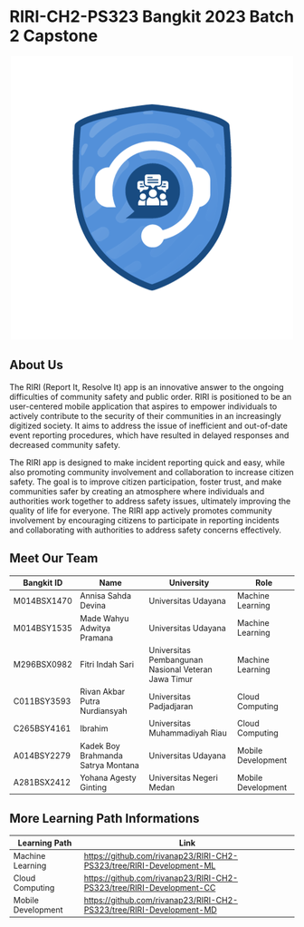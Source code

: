# RIRI-CH2-PS323 Bangkit 2023 Batch 2 Capstone
<p align="center">
  <img src="https://github.com/rivanap23/RIRI-CH2-PS323/blob/main/RIRI.png" alt="RIRI Image">
</p>

## About Us
The RIRI (Report It, Resolve It) app is an innovative answer to the ongoing difficulties of community safety and public order. RIRI is positioned to be an user-centered mobile application that aspires to empower individuals to actively contribute to the security of their communities in an increasingly digitized society. It aims to address the issue of inefficient and out-of-date event reporting procedures, which have resulted in delayed responses and decreased community safety.

The RIRI app is designed to make incident reporting quick and easy, while also promoting community involvement and collaboration to increase citizen safety. The goal is to improve citizen participation, foster trust, and make communities safer by creating an atmosphere where individuals and authorities work together to address safety issues, ultimately improving the quality of life for everyone. The RIRI app actively promotes community involvement by encouraging citizens to participate in reporting incidents and collaborating with authorities to address safety concerns effectively.

## Meet Our Team
| Bangkit ID   | Name   | University   | Role   |
| --------- | --------- | --------- | --------- |
| M014BSX1470   | Annisa Sahda Devina   | Universitas Udayana   |  Machine Learning  |
| M014BSY1535  | Made Wahyu Adwitya Pramana   | Universitas Udayana   | Machine Learning   |
| M296BSX0982   | Fitri Indah Sari   | Universitas Pembangunan Nasional Veteran Jawa Timur   | Machine Learning   |
| C011BSY3593   | Rivan Akbar Putra Nurdiansyah   | Universitas Padjadjaran   | Cloud Computing   |
| C265BSY4161   | Ibrahim   | Universitas Muhammadiyah Riau   | Cloud Computing   |
| A014BSY2279  | Kadek Boy Brahmanda Satrya Montana   | Universitas Udayana   | Mobile Development   |
| A281BSX2412  | Yohana Agesty Ginting   | Universitas Negeri Medan   | Mobile Development   |

## More Learning Path Informations
| Learning Path   | Link   |
| --------- | --------- |
| Machine Learning   | https://github.com/rivanap23/RIRI-CH2-PS323/tree/RIRI-Development-ML   |
| Cloud Computing   | https://github.com/rivanap23/RIRI-CH2-PS323/tree/RIRI-Development-CC  |
| Mobile Development   | https://github.com/rivanap23/RIRI-CH2-PS323/tree/RIRI-Development-MD   |
